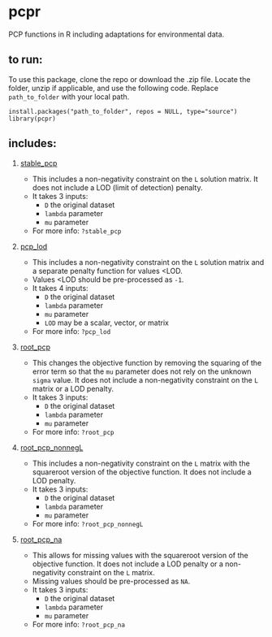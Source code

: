 # pcpr

PCP functions in R including adaptations for environmental data.

## to run:

To use this package, clone the repo or download the .zip file. Locate the folder, unzip if applicable, and use the following code. Replace `path_to_folder` with your local path.

`install.packages("path_to_folder", repos = NULL, type="source")`   
`library(pcpr)`

## includes:

1. [stable_pcp](R/stable_pcp.R)
    * This includes a non-negativity constraint on the `L` solution matrix. It does not include a LOD (limit of detection) penalty.
    * It takes 3 inputs:
        * `D` the original dataset
        * `lambda` parameter
        * `mu` parameter
    * For more info: `?stable_pcp`

2. [pcp_lod](R/pcp_lod.R)
    * This includes a non-negativity constraint on the `L` solution matrix and a separate penalty function for values <LOD.
    * Values <LOD should be pre-processed as `-1`.
    * It takes 4 inputs:
        * `D` the original dataset
        * `lambda` parameter
        * `mu` parameter
        * `LOD` may be a scalar, vector, or matrix
    * For more info: `?pcp_lod`
        
3. [root_pcp](R/root_pcp.R)
    * This changes the objective function by removing the squaring of the error term so that the `mu` parameter does not rely on the unknown `sigma` value. It does not include a non-negativity constraint on the `L` matrix or a LOD penalty.
    * It takes 3 inputs:
        * `D` the original dataset
        * `lambda` parameter
        * `mu` parameter
    * For more info: `?root_pcp`
        
4. [root_pcp_nonnegL](R/root_pcp.R)
    * This includes a non-negativity constraint on the `L` matrix with the squareroot version of the objective function. It does not include a LOD penalty.
    * It takes 3 inputs:
        * `D` the original dataset
        * `lambda` parameter
        * `mu` parameter
    * For more info: `?root_pcp_nonnegL`
    
5. [root_pcp_na](R/root_pcp_na.R)
    * This allows for missing values with the squareroot version of the objective function. It does not include a LOD penalty or a non-negativity constraint on the `L` matrix.
    * Missing values should be pre-processed as `NA`.
    * It takes 3 inputs:
        * `D` the original dataset
        * `lambda` parameter
        * `mu` parameter
    * For more info: `?root_pcp_na`
